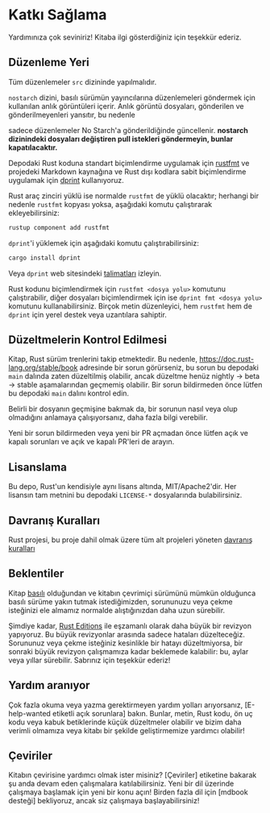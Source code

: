 # Katkı Sağlama

Yardımınıza çok seviniriz! Kitaba ilgi gösterdiğiniz için teşekkür ederiz.

## Düzenleme Yeri

Tüm düzenlemeler `src` dizininde yapılmalıdır.

`nostarch` dizini, basılı sürümün yayıncılarına düzenlemeleri göndermek için kullanılan anlık görüntüleri içerir. Anlık görüntü dosyaları, gönderilen ve gönderilmeyenleri yansıtır, bu nedenle

sadece düzenlemeler No Starch'a gönderildiğinde güncellenir. **nostarch dizinindeki dosyaları değiştiren pull istekleri göndermeyin, bunlar kapatılacaktır.**


Depodaki Rust koduna standart biçimlendirme uygulamak için [rustfmt][rustfmt] ve
projedeki Markdown kaynağına ve Rust dışı kodlara sabit biçimlendirme uygulamak için [dprint][dprint] kullanıyoruz.

[rustfmt]: https://github.com/rust-lang/rustfmt
[dprint]: https://dprint.dev

Rust araç zinciri yüklü ise normalde `rustfmt` de yüklü olacaktır;
herhangi bir nedenle `rustfmt` kopyası yoksa, aşağıdaki komutu çalıştırarak ekleyebilirsiniz:

```sh
rustup component add rustfmt
```

`dprint`'i yüklemek için aşağıdaki komutu çalıştırabilirsiniz:

```sh
cargo install dprint
```

Veya `dprint` web sitesindeki [talimatları][install-dprint] izleyin.

[install-dprint]: https://dprint.dev/install/

Rust kodunu biçimlendirmek için `rustfmt <dosya yolu>` komutunu çalıştırabilir, diğer dosyaları biçimlendirmek için ise `dprint fmt <dosya yolu>` komutunu kullanabilirsiniz. Birçok metin düzenleyici, hem `rustfmt` hem de `dprint` için yerel destek veya uzantılara sahiptir.

## Düzeltmelerin Kontrol Edilmesi

Kitap, Rust sürüm trenlerini takip etmektedir. Bu nedenle,
https://doc.rust-lang.org/stable/book adresinde bir sorun görürseniz, bu sorun bu depodaki `main`
dalında zaten düzeltilmiş olabilir, ancak düzeltme henüz nightly -> beta -> stable
aşamalarından geçmemiş olabilir. Bir sorun bildirmeden önce lütfen bu depodaki `main` dalını kontrol edin.

Belirli bir dosyanın geçmişine bakmak da, bir sorunun nasıl veya olup olmadığını anlamaya çalışıyorsanız, daha fazla bilgi verebilir.

Yeni bir sorun bildirmeden veya yeni bir PR açmadan önce lütfen açık ve kapalı sorunları ve açık ve kapalı PR'leri de arayın.


## Lisanslama

Bu depo, Rust'un kendisiyle aynı lisans altında, MIT/Apache2'dir. Her lisansın tam metnini bu depodaki `LICENSE-*` dosyalarında bulabilirsiniz.

## Davranış Kuralları

Rust projesi, bu proje dahil olmak üzere tüm alt projeleri yöneten [davranış kuralları](http://rust-lang.org/policies/code-of-conduct)

## Beklentiler

Kitap [basılı][nostarch] olduğundan ve kitabın çevrimiçi sürümünü mümkün olduğunca basılı sürüme yakın tutmak istediğimizden,
 sorununuzu veya çekme isteğinizi ele almamız normalde alıştığınızdan daha uzun sürebilir.

[nostarch]: https://nostarch.com/rust-programming-language-2nd-edition

Şimdiye kadar, [Rust Editions](https://doc.rust-lang.org/edition-guide/) ile eşzamanlı olarak daha büyük bir revizyon yapıyoruz. Bu büyük revizyonlar arasında
sadece hataları düzelteceğiz. Sorununuz veya çekme isteğiniz
kesinlikle bir hatayı düzeltmiyorsa, bir sonraki büyük revizyon çalışmamıza kadar beklemede kalabilir:
bu, aylar veya yıllar sürebilir. Sabrınız için teşekkür ederiz!


## Yardım aranıyor

Çok fazla okuma veya yazma gerektirmeyen yardım yolları arıyorsanız, [E-help-wanted etiketli açık sorunlara] bakın.
Bunlar, metin, Rust kodu, ön uç kodu veya kabuk betiklerinde küçük düzeltmeler olabilir ve bizim daha verimli olmamıza veya kitabı bir şekilde geliştirmemize yardımcı olabilir!

[help-wanted]: https://github.com/rust-lang/book/issues?q=is%3Aopen+is%3Aissue+label%3AE-help-wanted

## Çeviriler

Kitabın çevirisine yardımcı olmak ister misiniz? [Çeviriler] etiketine bakarak şu anda devam eden çalışmalara katılabilirsiniz.
Yeni bir dil üzerinde çalışmaya başlamak için yeni bir konu açın!
Birden fazla dil için [mdbook desteği] bekliyoruz,
ancak siz çalışmaya başlayabilirsiniz!

[Translations]: https://github.com/rust-lang/book/issues?q=is%3Aopen+is%3Aissue+label%3ATranslations
[mdbook support]: https://github.com/rust-lang/mdBook/issues/5
